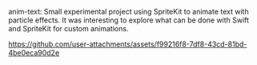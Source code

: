 anim-text: Small experimental project using SpriteKit to animate text with particle effects. It was interesting to explore what can be done with Swift and SpriteKit for custom animations.


https://github.com/user-attachments/assets/f99216f8-7df8-43cd-81bd-4be0eca90d2e

